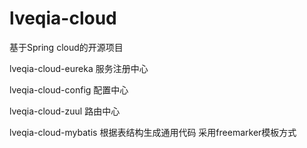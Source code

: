 # lveqia-cloud
基于Spring cloud的开源项目

lveqia-cloud-eureka
服务注册中心

lveqia-cloud-config
配置中心

lveqia-cloud-zuul
路由中心

lveqia-cloud-mybatis
根据表结构生成通用代码
采用freemarker模板方式
